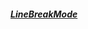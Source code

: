 ##### [LineBreakMode](https://github.com/starainDou/DDYKnowledge/blob/master/UIKit/LineBreakMode.md)
